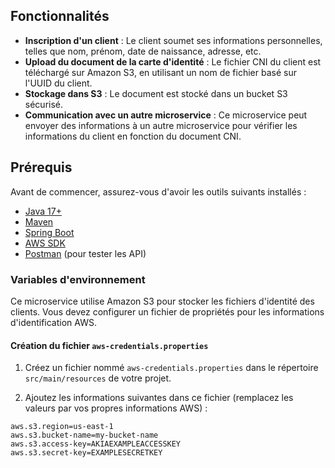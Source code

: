 
## Fonctionnalités

- **Inscription d'un client** : Le client soumet ses informations personnelles, telles que nom, prénom, date de naissance, adresse, etc.
- **Upload du document de la carte d'identité** : Le fichier CNI du client est téléchargé sur Amazon S3, en utilisant un nom de fichier basé sur l'UUID du client.
- **Stockage dans S3** : Le document est stocké dans un bucket S3 sécurisé.
- **Communication avec un autre microservice** : Ce microservice peut envoyer des informations à un autre microservice pour vérifier les informations du client en fonction du document CNI.

## Prérequis

Avant de commencer, assurez-vous d'avoir les outils suivants installés :

- [Java 17+](https://adoptopenjdk.net/)
- [Maven](https://maven.apache.org/)
- [Spring Boot](https://spring.io/projects/spring-boot)
- [AWS SDK](https://aws.amazon.com/sdk-for-java/)
- [Postman](https://www.postman.com/) (pour tester les API)

### Variables d'environnement

Ce microservice utilise Amazon S3 pour stocker les fichiers d'identité des clients. Vous devez configurer un fichier de propriétés pour les informations d'identification AWS.

#### Création du fichier `aws-credentials.properties`

1. Créez un fichier nommé `aws-credentials.properties` dans le répertoire `src/main/resources` de votre projet.

2. Ajoutez les informations suivantes dans ce fichier (remplacez les valeurs par vos propres informations AWS) :

```properties
aws.s3.region=us-east-1
aws.s3.bucket-name=my-bucket-name
aws.s3.access-key=AKIAEXAMPLEACCESSKEY
aws.s3.secret-key=EXAMPLESECRETKEY
